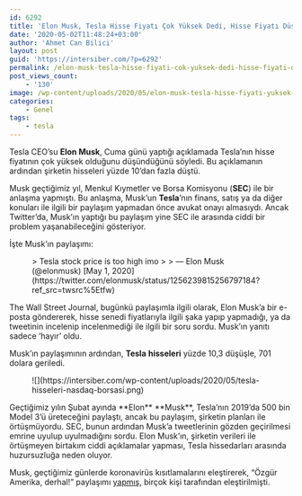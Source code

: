 ```yaml
---
id: 6292
title: 'Elon Musk, Tesla Hisse Fiyatı Çok Yüksek Dedi, Hisse Fiyatı Düştü'
date: '2020-05-02T11:48:24+03:00'
author: 'Ahmet Can Bilici'
layout: post
guid: 'https://intersiber.com/?p=6292'
permalink: /elon-musk-tesla-hisse-fiyati-cok-yuksek-dedi-hisse-fiyati-dustu/
post_views_count:
    - '130'
image: /wp-content/uploads/2020/05/elon-musk-tesla-hisse-fiyati-yuksek-dedi-hisse-fiyati-dustu.jpeg
categories:
    - Genel
tags:
    - tesla
---
```


Tesla CEO’su **Elon Musk**, Cuma günü yaptığı açıklamada Tesla’nın hisse fiyatının çok yüksek olduğunu düşündüğünü söyledi. Bu açıklamanın ardından şirketin hisseleri yüzde 10’dan fazla düştü.

Musk geçtiğimiz yıl, Menkul Kıymetler ve Borsa Komisyonu (**SEC**) ile bir anlaşma yapmıştı. Bu anlaşma, Musk’un **Tesla**’nın finans, satış ya da diğer konuları ile ilgili bir paylaşım yapmadan önce avukat onayı almasıydı. Ancak Twitter’da, Musk’ın yaptığı bu paylaşım yine SEC ile arasında ciddi bir problem yaşanabileceğini gösteriyor.

İşte Musk’ın paylaşımı:

<figure class="wp-block-embed-twitter wp-block-embed is-type-rich is-provider-twitter"><div class="wp-block-embed__wrapper">> Tesla stock price is too high imo
> 
> — Elon Musk (@elonmusk) [May 1, 2020](https://twitter.com/elonmusk/status/1256239815256797184?ref_src=twsrc%5Etfw)

<script async="" charset="utf-8" src="https://platform.twitter.com/widgets.js"></script></div></figure>The Wall Street Journal, bugünkü paylaşımla ilgili olarak, Elon Musk’a bir e-posta göndererek, hisse senedi fiyatlarıyla ilgili şaka yapıp yapmadığı, ya da tweetinin incelenip incelenmediği ile ilgili bir soru sordu. Musk’ın yanıtı sadece ‘hayır’ oldu.

Musk’ın paylaşımının ardından, **Tesla** **hisseleri** yüzde 10,3 düşüşle, 701 dolara geriledi.

<figure class="wp-block-image size-large">![](https://intersiber.com/wp-content/uploads/2020/05/tesla-hisseleri-nasdaq-borsasi.png)</figure>Geçtiğimiz yılın Şubat ayında **Elon** **Musk**, Tesla’nın 2019’da 500 bin Model 3’ü üreteceğini paylaştı, ancak bu paylaşım, şirketin planları ile örtüşmüyordu. SEC, bunun ardından Musk’a tweetlerinin gözden geçirilmesi emrine uyulup uyulmadığını sordu. Elon Musk’ın, şirketin verileri ile örtüşmeyen birtakım ciddi açıklamalar yapması, Tesla hissedarları arasında huzursuzluğa neden oluyor.

Musk, geçtiğimiz günlerde koronavirüs kısıtlamalarını eleştirerek, “Özgür Amerika, derhal!” paylaşımı [yapmış](https://intersiber.com/elon-musk-abddeki-koronavirus-onlemlerini-elestirdi/), birçok kişi tarafından eleştirilmişti.